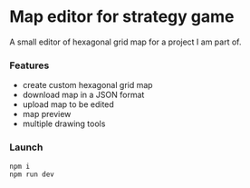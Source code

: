 # Map editor for strategy game

A small editor of hexagonal grid map for a project I am part of.

### Features

- create custom hexagonal grid map
- download map in a JSON format
- upload map to be edited
- map preview
- multiple drawing tools

### Launch 

```bash
npm i
npm run dev
```
